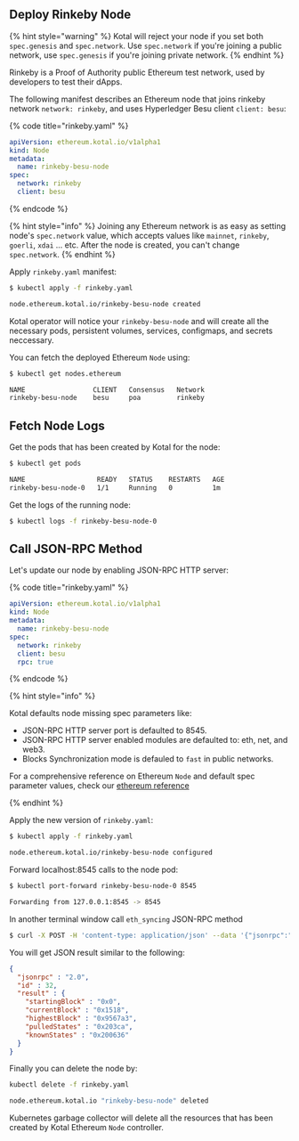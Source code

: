 ## Deploy Rinkeby Node

{% hint style="warning" %}
Kotal will reject your node if you set both `spec.genesis` and `spec.network`. Use `spec.network` if you're joining a public network, use `spec.genesis` if you're joining private network.
{% endhint %}

Rinkeby is a Proof of Authority public Ethereum test network, used by developers to test their dApps.


The following manifest describes an Ethereum node that joins rinkeby network `network: rinkeby`, and uses Hyperledger Besu client `client: besu`:

{% code title="rinkeby.yaml" %}
```yaml
apiVersion: ethereum.kotal.io/v1alpha1
kind: Node
metadata:
  name: rinkeby-besu-node
spec:
  network: rinkeby
  client: besu
```
{% endcode %}

{% hint style="info" %}
Joining any Ethereum network is as easy as setting node's `spec.network` value, which accepts values like `mainnet`, `rinkeby`, `goerli`, `xdai` ... etc.
After the node is created, you can't change `spec.network`.
{% endhint %}

Apply `rinkeby.yaml` manifest:

```bash
$ kubectl apply -f rinkeby.yaml

node.ethereum.kotal.io/rinkeby-besu-node created
```

Kotal operator will notice your `rinkeby-besu-node` and will create all the necessary pods, persistent volumes, services, configmaps, and secrets neccessary.

You can fetch the deployed Ethereum `Node` using:

```bash
$ kubectl get nodes.ethereum

NAME                 CLIENT   Consensus   Network
rinkeby-besu-node    besu     poa         rinkeby
```

## Fetch Node Logs

Get the pods that has been created by Kotal for the node:

```bash
$ kubectl get pods

NAME                  READY   STATUS    RESTARTS   AGE
rinkeby-besu-node-0   1/1     Running   0          1m
```

Get the logs of the running node:

```bash
$ kubectl logs -f rinkeby-besu-node-0
```

## Call JSON-RPC Method

Let's update our node by enabling JSON-RPC HTTP server:

{% code title="rinkeby.yaml" %}
```yaml
apiVersion: ethereum.kotal.io/v1alpha1
kind: Node
metadata:
  name: rinkeby-besu-node
spec:
  network: rinkeby
  client: besu
  rpc: true
```
{% endcode %}

{% hint style="info" %}

Kotal defaults node missing spec parameters like:

* JSON-RPC HTTP server port is defaulted to 8545.
* JSON-RPC HTTP server enabled modules are defaulted to: eth, net, and web3.
* Blocks Synchronization mode is defauled to `fast` in public networks.

For a comprehensive reference on Ethereum `Node` and default spec parameter values, check our [ethereum reference](../reference/ethereum.md)

{% endhint %}

Apply the new version of `rinkeby.yaml`:

```bash
$ kubectl apply -f rinkeby.yaml

node.ethereum.kotal.io/rinkeby-besu-node configured
```

Forward localhost:8545 calls to the node pod:

```bash
$ kubectl port-forward rinkeby-besu-node-0 8545

Forwarding from 127.0.0.1:8545 -> 8545
```

In another terminal window call `eth_syncing` JSON-RPC method

```bash
$ curl -X POST -H 'content-type: application/json' --data '{"jsonrpc":"2.0","method":"eth_syncing","params":[],"id":32}' http://127.0.0.1:8545
```

You will get JSON result similar to the following:

```JSON
{
  "jsonrpc" : "2.0",
  "id" : 32,
  "result" : {
    "startingBlock" : "0x0",
    "currentBlock" : "0x1518",
    "highestBlock" : "0x9567a3",
    "pulledStates" : "0x203ca",
    "knownStates" : "0x200636"
  }
}
```

Finally you can delete the node by:

```bash
kubectl delete -f rinkeby.yaml

node.ethereum.kotal.io "rinkeby-besu-node" deleted
```

Kubernetes garbage collector will delete all the resources that has been created by Kotal Ethereum `Node` controller.